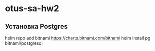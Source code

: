 # otus-sa-hw2

## Установка Postgres
  helm repo add bitnami https://charts.bitnami.com/bitnami
  helm install pg bitnami/postgresql
